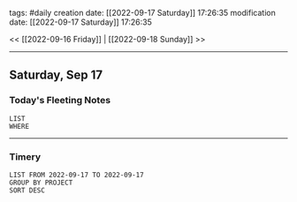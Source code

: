 tags: #daily
creation date: [[2022-09-17 Saturday]] 17:26:35
modification date: [[2022-09-17 Saturday]] 17:26:35

<< [[2022-09-16 Friday]] | [[2022-09-18 Sunday]] >> 

---

## Saturday, Sep 17

### Today's Fleeting Notes

```dataview
LIST
WHERE 
```

---

### Timery
```toggl
LIST FROM 2022-09-17 TO 2022-09-17
GROUP BY PROJECT
SORT DESC
```
